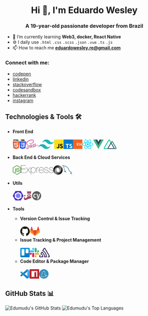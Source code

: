 <h1 align="center">Hi 👋, I'm Eduardo Wesley</h1>
<h3 align="center">A 19-year-old passionate developer from Brazil</h3>

- 🌱 I’m currently learning **Web3, docker, React Native**
- ⚙️ I daily use `.html` `.css` `.scss` `.json` `.vue` `.ts` `.js`
- 📫 How to reach me **eduardowesley.re@gmail.com**

### Connect with me:

- [codepen](https://codepen.io/edumudu)
- [linkedin](https://linkedin.com/in/eduardo-wesley)
- [stackoverflow](https://stackoverflow.com/users/12734929)
- [codesandbox](https://codesandbox.io/u/edumudu)
- [hackerrank](https://www.hackerrank.com/edumudu)
- [instagram](https://instagram.com/eduardomudu)


## Technologies & Tools 🛠️

- **Front End**
  <br>
  <br>
  [<img align="left" src=images/front-end/html-5.svg height=30>](https://www.w3schools.com/html/)
  [<img align="left" src=images/front-end/css-3.svg height=30>](https://www.w3schools.com/css/)
  [<img align="left" src=images/front-end/sass.svg height=30>](https://sass-lang.com/)
  [<img align="left" src=images/front-end/tailwindcss.svg height=30>](https://tailwindcss.com/)
  [<img align="left" src=images/front-end/js.svg height=30>](https://www.w3schools.com/js/DEFAULT.asp)
  [<img align="left" src=images/front-end/ts.svg height=30>](https://www.typescriptlang.org/)
  [<img align="left" src=images/front-end/es6.svg height=30>](https://www.w3schools.com/js/js_es6.asp)
  [<img align="left" src=images/front-end/react.svg height=30>](https://reactjs.org/)
  [<img align="left" src=images/front-end/vue.svg height=30>](https://vuejs.org/)
  [<img align="left" src=images/front-end/nuxt.svg height=30>](https://nuxtjs.org/)
  <br>
  <br>

- **Back End & Cloud Services**
  <br>
  <br>
  [<img align="left" src=images/back-end/node.svg height=30>](https://nodejs.org/en/)
  [<img align="left" src=images/back-end/express.svg height=30>](https://expressjs.com/)
  [<img align="left" src=images/back-end/json.svg height=30>](https://www.json.org/json-en.html)
  [<img align="left" src=images/back-end/mysql.svg height=30>](https://www.mysql.com/)
  <br>
  <br>
  
- **Utils**
  <br>
  <br>
  [<img align="left" src=images/utils/eslint.svg height=30>](https://eslint.org/)
  [<img align="left" src=images/utils/jest.svg height=30>](https://jestjs.io/)
  [<img align="left" src=images/utils/cypress.png height=30>](https://www.cypress.io/)
  <br>
  <br>
  
- **Tools**
  - **Version Control & Issue Tracking**
    <br>
    <br>
    [<img align="left" src=images/version-control/github.svg height=30>](https://github.com/)
    [<img align="left" src=images/version-control/gitlab.svg height=30>](https://about.gitlab.com/)
    <br>
    <br>
  - **Issue Tracking & Project Management**
    <br>
    <br>
    [<img align="left" src=images/project-management/trello.svg height=30>](https://trello.com/)
    [<img align="left" src=images/project-management/slack.svg height=30>](https://slack.com/)
    [<img align="left" src=images/project-management/sentry.svg height=30>](https://sentry.io/)
    <br>
    <br>
  - **Code Editor & Package Manager**
    <br>
    <br>
    [<img align="left" src=images/tools/vs-code.svg height=30>](https://code.visualstudio.com/)
    [<img align="left" src=images/tools/npm.svg height=30>](https://www.npmjs.com/)
    [<img align="left" src=images/tools/yarn.svg height=30>](https://yarnpkg.com/)
    <br>
    <br>


## GitHub Stats 📊

![Edumudu's GitHub Stats](https://github-readme-stats.vercel.app/api/?username=edumudu&show_icons=true&hide_border=true&bg_color=0000&text_color=FFAACC&title_color=FFAACC)
![Edumudu's Top Languages](https://github-readme-stats.vercel.app/api/top-langs/?username=edumudu&layout=compact&hide_border=true&bg_color=0000&text_color=FFAACC&title_color=FFAACC)
